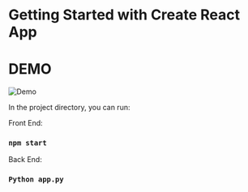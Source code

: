 # Getting Started with Create React App

# DEMO
![Demo](https://github.com/teedrm/beauti-sense/blob/master/frontend/public/1.png)

In the project directory, you can run:

Front End:

### `npm start`


Back End:

### `Python app.py`